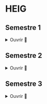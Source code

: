 # HEIG

## Semestre 1

<details>
  <summary>Ouvrir 👋</summary>
  
  ### PRG1
  * [PRG1](https://github.com/vkaelin/prg1)
  * [Labos PRG1](https://github.com/vkaelin/PRG1-Labos)
</details>

## Semestre 2

<details>
  <summary>Ouvrir 👋</summary>
  
 ### ISD
  * [ISD](https://github.com/vkaelin/isd)
 ### PRG2
  * [PRG2](https://github.com/vkaelin/prg2)
  * [Labo 1 PRG2](https://github.com/vkaelin/labo1-prg2)
  * [Labo 2 PRG2](https://github.com/vkaelin/labo2-prg2)
 ### ASD
  * [Labo 1 ASD](https://github.com/vkaelin/ASD-L1-Complexite)
  * [Labo 2 ASD](https://github.com/vkaelin/ASD-L2-Recursivite)
  * [Labo 3 ASD](https://github.com/vkaelin/ASD-L3-Tris)
  * [Labo 4 ASD](https://github.com/vkaelin/ASD-L4-Allocation-Dynamique)
  * [Labo 5 ASD](https://github.com/vkaelin/ASD-L5-Buffer-circulaire-de-capacite-variable)
  * [Labo 6 ASD](https://github.com/vkaelin/ASD-L6-Liste-Simplement-chainee)
  * [Labo 7 ASD](https://github.com/vkaelin/ASD-L7-Expressions-arithmetiques)
  * [Labo 8 ASD](https://github.com/vkaelin/ASD-L8-Arbre-AVL)
  * [Labo 9 ASD](https://github.com/vkaelin/ASD-L9-Taquin)
</details>

## Semestre 3

<details>
  <summary>Ouvrir 👋</summary>
  
  ### API
  * [Labo 1 API - Chill](https://github.com/vkaelin/API-2021-Chill)
  ### POO
  * [POO](https://github.com/vkaelin/poo)
  ### PST
  * [PST](https://github.com/vkaelin/pst)
</details>
